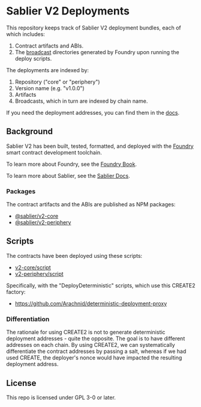 # Sablier V2 Deployments

This repository keeps track of Sablier V2 deployment bundles, each of which includes:

1. Contract artifacts and ABIs.
2. The [broadcast](https://book.getfoundry.sh/tutorials/solidity-scripting) directories generated by Foundry upon
   running the deploy scripts.

The deployments are indexed by:

1. Repository ("core" or "periphery")
2. Version name (e.g. "v1.0.0")
3. Artifacts
4. Broadcasts, which in turn are indexed by chain name.

If you need the deployment addresses, you can find them in the
[docs](https://docs.sablier.com/contracts/v2/deployments).

## Background

Sablier V2 has been built, tested, formatted, and deployed with the [Foundry](https://getfoundry.sh/) smart contract
development toolchain.

To learn more about Foundry, see the [Foundry Book](https://book.getfoundry.sh/).

To learn more about Sablier, see the [Sablier Docs](https://docs.sablier.com/).

### Packages

The contract artifacts and the ABIs are published as NPM packages:

- [@sablier/v2-core](https://npmjs.com/package/@sablier/v2-core)
- [@sablier/v2-periphery](https://npmjs.com/package/@sablier/v2-periphery)

## Scripts

The contracts have been deployed using these scripts:

- [v2-core/script](https://github.com/sablier-labs/v2-core/tree/main/script)
- [v2-periphery/script](https://github.com/sablier-labs/v2-periphery/tree/main/script)

Specifically, with the "DeployDeterministic" scripts, which use this CREATE2 factory:

- https://github.com/Arachnid/deterministic-deployment-proxy

### Differentiation

The rationale for using CREATE2 is not to generate deterministic deployment addresses - quite the opposite. The goal is
to have different addresses on each chain. By using CREATE2, we can systematically differentiate the contract addresses
by passing a salt, whereas if we had used CREATE, the deployer's nonce would have impacted the resulting deployment
address.

## License

This repo is licensed under GPL 3-0 or later.
